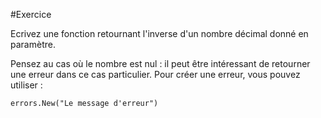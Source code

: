 #Exercice

Ecrivez une fonction retournant l'inverse d'un nombre décimal donné en paramètre.

Pensez au cas où le nombre est nul : il peut être intéressant de retourner une erreur dans ce cas particulier.
Pour créer une erreur, vous pouvez utiliser :

    errors.New("Le message d'erreur")